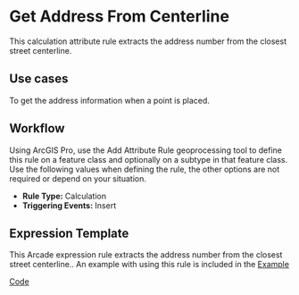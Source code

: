 # Get Address From Centerline

This calculation attribute rule extracts the address number from the closest street centerline.

## Use cases

To get the address information when a point is placed.

## Workflow

Using ArcGIS Pro, use the Add Attribute Rule geoprocessing tool to define this rule on a feature class and optionally on a subtype in that feature class.  Use the following values when defining the rule, the other options are not required or depend on your situation.

  - **Rule Type:** Calculation
  - **Triggering Events:** Insert

## Expression Template

This Arcade expression rule extracts the address number from the closest street centerline.. An example with using this rule is included in the [Example](./GetAddressFromCenterline.zip)


[Code](./GetAddressFromCenterline.js)